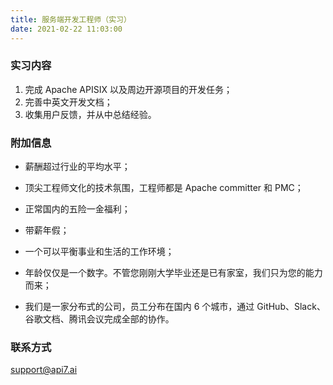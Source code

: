 ```yaml
---
title: 服务端开发工程师（实习）
date: 2021-02-22 11:03:00
---
```


### 实习内容

1. 完成 Apache APISIX 以及周边开源项目的开发任务；
2. 完善中英文开发文档；
3. 收集用户反馈，并从中总结经验。

### 附加信息

- 薪酬超过行业的平均水平；

- 顶尖工程师文化的技术氛围，工程师都是 Apache committer 和 PMC；

- 正常国内的五险一金福利；

- 带薪年假；

- 一个可以平衡事业和生活的工作环境；

- 年龄仅仅是一个数字。不管您刚刚大学毕业还是已有家室，我们只为您的能力而来；

- 我们是一家分布式的公司，员工分布在国内 6 个城市，通过 GitHub、Slack、谷歌文档、腾讯会议完成全部的协作。

### 联系方式

[support@api7.ai](mailto:support@api7.ai)
